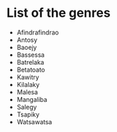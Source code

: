# List of the genres

  - Afindrafindrao
  - Antosy
  - Baoejy
  - Bassessa
  - Batrelaka
  - Betatoato
  - Kawitry
  - Kilalaky
  - Malesa
  - Mangaliba
  - Salegy
  - Tsapiky
  - Watsawatsa

